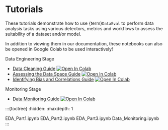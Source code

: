 # Tutorials


These tutorials demonstrate how to use {term}`DataEval` to perform data analysis tasks using
various detectors, metrics and workflows to assess the suitability of a dataset and/or model.

In addition to viewing them in our documentation, these notebooks can also be opened in Google Colab to be used interactively!

Data Engineering Stage
- [Data Cleaning Guide](EDA_Part1) [![Open In Colab][colab-badge]][eda-colab]
- [Assessing the Data Space Guide](EDA_Part2) [![Open In Colab][colab-badge]][dataspace-colab]
- [Identifying Bias and Correlations Guide](EDA_Part3) [![Open In Colab][colab-badge]][bias-colab]

Monitoring Stage
- [Data Monitoring Guide](Data_Monitoring.ipynb) [![Open In Colab][colab-badge]][monitoring-colab]

:::{toctree}
:hidden:
:maxdepth: 1

EDA_Part1.ipynb
EDA_Part2.ipynb
EDA_Part3.ipynb
Data_Monitoring.ipynb
:::

[colab-badge]: https://colab.research.google.com/assets/colab-badge.svg
[eda-colab]: https://colab.research.google.com/github/aria-ml/dataeval/blob/v0.72.0/docs/tutorials/EDA_Part1.ipynb
[dataspace-colab]: https://colab.research.google.com/github/aria-ml/dataeval/blob/v0.72.0/docs/tutorials/EDA_Part2.ipynb
[bias-colab]: https://colab.research.google.com/github/aria-ml/dataeval/blob/v0.72.0/docs/tutorials/EDA_Part3.ipynb
[monitoring-colab]: https://colab.research.google.com/github/aria-ml/dataeval/blob/v0.72.0/docs/tutorials/Data_Monitoring.ipynb
